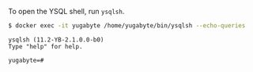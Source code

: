 <!--
+++
private = true
+++
-->

To open the YSQL shell, run `ysqlsh`.

```sh
$ docker exec -it yugabyte /home/yugabyte/bin/ysqlsh --echo-queries
```

```output
ysqlsh (11.2-YB-2.1.0.0-b0)
Type "help" for help.

yugabyte=#
```

